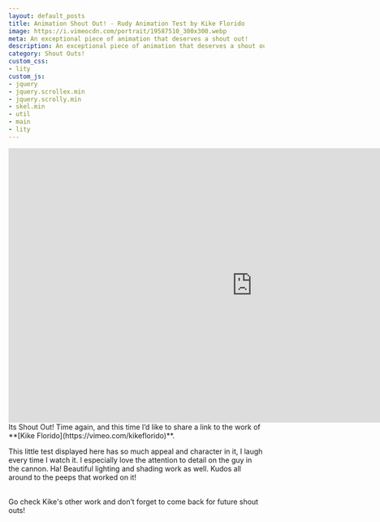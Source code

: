 ```yaml
---
layout: default_posts
title: Animation Shout Out! - Rudy Animation Test by Kike Florido
image: https://i.vimeocdn.com/portrait/19587510_300x300.webp
meta: An exceptional piece of animation that deserves a shout out!
description: An exceptional piece of animation that deserves a shout out!
category: Shout Outs!
custom_css:
- lity
custom_js:
- jquery
- jquery.scrollex.min
- jquery.scrolly.min
- skel.min
- util
- main
- lity
---
```


<iframe src="https://player.vimeo.com/video/219339244" width="960" height="540" frameborder="0" webkitallowfullscreen mozallowfullscreen allowfullscreen></iframe>

<br />
Its Shout Out! Time again, and this time I’d like to share a link to the work of **[Kike Florido](https://vimeo.com/kikeflorido)**.   

This little test displayed here has so much appeal and character in it, I laugh every time I watch it. I especially love the attention to detail on the guy in the cannon. Ha! Beautiful lighting and shading work as well. Kudos all around to the peeps that worked on it!  

<br />
Go check Kike's other work and don’t forget to come back for future shout outs!


